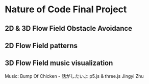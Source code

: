 # Nature of Code Final Project
## 2D & 3D Flow Field Obstacle Avoidance
## 2D Flow Field patterns
## 3D Flow Field music visualization
Music: Bump Of Chicken - 話がしたいよ
p5.js & three.js
Jingyi Zhu
